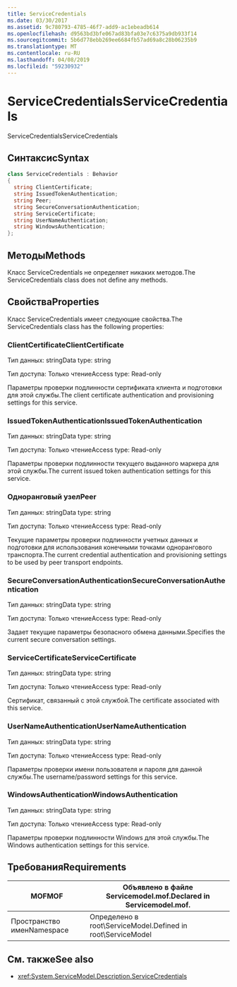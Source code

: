 ```yaml
---
title: ServiceCredentials
ms.date: 03/30/2017
ms.assetid: 9c780793-4785-46f7-add9-ac1ebeadb614
ms.openlocfilehash: d9563bd3bfe067ad83bfa03e7c6375a9db933f14
ms.sourcegitcommit: 5b6d778ebb269ee6684fb57ad69a8c28b06235b9
ms.translationtype: MT
ms.contentlocale: ru-RU
ms.lasthandoff: 04/08/2019
ms.locfileid: "59230932"
---
```

# <a name="servicecredentials"></a><span data-ttu-id="f502b-102">ServiceCredentials</span><span class="sxs-lookup"><span data-stu-id="f502b-102">ServiceCredentials</span></span>
<span data-ttu-id="f502b-103">ServiceCredentials</span><span class="sxs-lookup"><span data-stu-id="f502b-103">ServiceCredentials</span></span>  
  
## <a name="syntax"></a><span data-ttu-id="f502b-104">Синтаксис</span><span class="sxs-lookup"><span data-stu-id="f502b-104">Syntax</span></span>  
  
```csharp
class ServiceCredentials : Behavior  
{  
  string ClientCertificate;  
  string IssuedTokenAuthentication;  
  string Peer;  
  string SecureConversationAuthentication;  
  string ServiceCertificate;  
  string UserNameAuthentication;  
  string WindowsAuthentication;  
};  
```  
  
## <a name="methods"></a><span data-ttu-id="f502b-105">Методы</span><span class="sxs-lookup"><span data-stu-id="f502b-105">Methods</span></span>  
 <span data-ttu-id="f502b-106">Класс ServiceCredentials не определяет никаких методов.</span><span class="sxs-lookup"><span data-stu-id="f502b-106">The ServiceCredentials class does not define any methods.</span></span>  
  
## <a name="properties"></a><span data-ttu-id="f502b-107">Свойства</span><span class="sxs-lookup"><span data-stu-id="f502b-107">Properties</span></span>  
 <span data-ttu-id="f502b-108">Класс ServiceCredentials имеет следующие свойства.</span><span class="sxs-lookup"><span data-stu-id="f502b-108">The ServiceCredentials class has the following properties:</span></span>  
  
### <a name="clientcertificate"></a><span data-ttu-id="f502b-109">ClientCertificate</span><span class="sxs-lookup"><span data-stu-id="f502b-109">ClientCertificate</span></span>  
 <span data-ttu-id="f502b-110">Тип данных: string</span><span class="sxs-lookup"><span data-stu-id="f502b-110">Data type: string</span></span>  
  
 <span data-ttu-id="f502b-111">Тип доступа: Только чтение</span><span class="sxs-lookup"><span data-stu-id="f502b-111">Access type: Read-only</span></span>  
  
 <span data-ttu-id="f502b-112">Параметры проверки подлинности сертификата клиента и подготовки для этой службы.</span><span class="sxs-lookup"><span data-stu-id="f502b-112">The client certificate authentication and provisioning settings for this service.</span></span>  
  
### <a name="issuedtokenauthentication"></a><span data-ttu-id="f502b-113">IssuedTokenAuthentication</span><span class="sxs-lookup"><span data-stu-id="f502b-113">IssuedTokenAuthentication</span></span>  
 <span data-ttu-id="f502b-114">Тип данных: string</span><span class="sxs-lookup"><span data-stu-id="f502b-114">Data type: string</span></span>  
  
 <span data-ttu-id="f502b-115">Тип доступа: Только чтение</span><span class="sxs-lookup"><span data-stu-id="f502b-115">Access type: Read-only</span></span>  
  
 <span data-ttu-id="f502b-116">Параметры проверки подлинности текущего выданного маркера для этой службы.</span><span class="sxs-lookup"><span data-stu-id="f502b-116">The current issued token authentication settings for this service.</span></span>  
  
### <a name="peer"></a><span data-ttu-id="f502b-117">Одноранговый узел</span><span class="sxs-lookup"><span data-stu-id="f502b-117">Peer</span></span>  
 <span data-ttu-id="f502b-118">Тип данных: string</span><span class="sxs-lookup"><span data-stu-id="f502b-118">Data type: string</span></span>  
  
 <span data-ttu-id="f502b-119">Тип доступа: Только чтение</span><span class="sxs-lookup"><span data-stu-id="f502b-119">Access type: Read-only</span></span>  
  
 <span data-ttu-id="f502b-120">Текущие параметры проверки подлинности учетных данных и подготовки для использования конечными точками однорангового транспорта.</span><span class="sxs-lookup"><span data-stu-id="f502b-120">The current credential authentication and provisioning settings to be used by peer transport endpoints.</span></span>  
  
### <a name="secureconversationauthentication"></a><span data-ttu-id="f502b-121">SecureConversationAuthentication</span><span class="sxs-lookup"><span data-stu-id="f502b-121">SecureConversationAuthentication</span></span>  
 <span data-ttu-id="f502b-122">Тип данных: string</span><span class="sxs-lookup"><span data-stu-id="f502b-122">Data type: string</span></span>  
  
 <span data-ttu-id="f502b-123">Тип доступа: Только чтение</span><span class="sxs-lookup"><span data-stu-id="f502b-123">Access type: Read-only</span></span>  
  
 <span data-ttu-id="f502b-124">Задает текущие параметры безопасного обмена данными.</span><span class="sxs-lookup"><span data-stu-id="f502b-124">Specifies the current secure conversation settings.</span></span>  
  
### <a name="servicecertificate"></a><span data-ttu-id="f502b-125">ServiceCertificate</span><span class="sxs-lookup"><span data-stu-id="f502b-125">ServiceCertificate</span></span>  
 <span data-ttu-id="f502b-126">Тип данных: string</span><span class="sxs-lookup"><span data-stu-id="f502b-126">Data type: string</span></span>  
  
 <span data-ttu-id="f502b-127">Тип доступа: Только чтение</span><span class="sxs-lookup"><span data-stu-id="f502b-127">Access type: Read-only</span></span>  
  
 <span data-ttu-id="f502b-128">Сертификат, связанный с этой службой.</span><span class="sxs-lookup"><span data-stu-id="f502b-128">The certificate associated with this service.</span></span>  
  
### <a name="usernameauthentication"></a><span data-ttu-id="f502b-129">UserNameAuthentication</span><span class="sxs-lookup"><span data-stu-id="f502b-129">UserNameAuthentication</span></span>  
 <span data-ttu-id="f502b-130">Тип данных: string</span><span class="sxs-lookup"><span data-stu-id="f502b-130">Data type: string</span></span>  
  
 <span data-ttu-id="f502b-131">Тип доступа: Только чтение</span><span class="sxs-lookup"><span data-stu-id="f502b-131">Access type: Read-only</span></span>  
  
 <span data-ttu-id="f502b-132">Параметры проверки имени пользователя и пароля для данной службы.</span><span class="sxs-lookup"><span data-stu-id="f502b-132">The username/password settings for this service.</span></span>  
  
### <a name="windowsauthentication"></a><span data-ttu-id="f502b-133">WindowsAuthentication</span><span class="sxs-lookup"><span data-stu-id="f502b-133">WindowsAuthentication</span></span>  
 <span data-ttu-id="f502b-134">Тип данных: string</span><span class="sxs-lookup"><span data-stu-id="f502b-134">Data type: string</span></span>  
  
 <span data-ttu-id="f502b-135">Тип доступа: Только чтение</span><span class="sxs-lookup"><span data-stu-id="f502b-135">Access type: Read-only</span></span>  
  
 <span data-ttu-id="f502b-136">Параметры проверки подлинности Windows для этой службы.</span><span class="sxs-lookup"><span data-stu-id="f502b-136">The Windows authentication settings for this service.</span></span>  
  
## <a name="requirements"></a><span data-ttu-id="f502b-137">Требования</span><span class="sxs-lookup"><span data-stu-id="f502b-137">Requirements</span></span>  
  
|<span data-ttu-id="f502b-138">MOF</span><span class="sxs-lookup"><span data-stu-id="f502b-138">MOF</span></span>|<span data-ttu-id="f502b-139">Объявлено в файле Servicemodel.mof.</span><span class="sxs-lookup"><span data-stu-id="f502b-139">Declared in Servicemodel.mof.</span></span>|  
|---------|-----------------------------------|  
|<span data-ttu-id="f502b-140">Пространство имен</span><span class="sxs-lookup"><span data-stu-id="f502b-140">Namespace</span></span>|<span data-ttu-id="f502b-141">Определено в root\ServiceModel.</span><span class="sxs-lookup"><span data-stu-id="f502b-141">Defined in root\ServiceModel</span></span>|  
  
## <a name="see-also"></a><span data-ttu-id="f502b-142">См. также</span><span class="sxs-lookup"><span data-stu-id="f502b-142">See also</span></span>

- <xref:System.ServiceModel.Description.ServiceCredentials>
